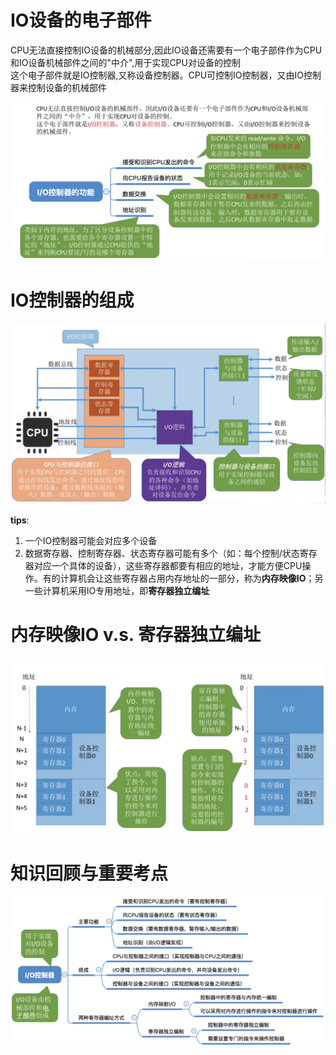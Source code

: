 # IO设备的电子部件
CPU无法直接控制IO设备的机械部分,因此IO设备还需要有一个电子部件作为CPU和IO设备机械部件之间的"中介",用于实现CPU对设备的控制\
这个电子部件就是IO控制器,又称设备控制器。CPU可控制IO控制器，又由IO控制器来控制设备的机械部件

<img src="../img/IO设备的电子部件.png">

# IO控制器的组成
<img src="../img/IO控制器的组成.png">

**tips**:
1. 一个IO控制器可能会对应多个设备
2. 数据寄存器、控制寄存器、状态寄存器可能有多个（如：每个控制/状态寄存器对应一个具体的设备），这些寄存器都要有相应的地址，才能方便CPU操作。有的计算机会让这些寄存器占用内存地址的一部分，称为**内存映像IO**；另一些计算机采用IO专用地址，即**寄存器独立编址**

# 内存映像IO v.s. 寄存器独立编址
<img src="../img/内存映射IO和寄存器独立编址.png">

# 知识回顾与重要考点
<img src="../img/IO控制器-知识回顾与重要考点.png">